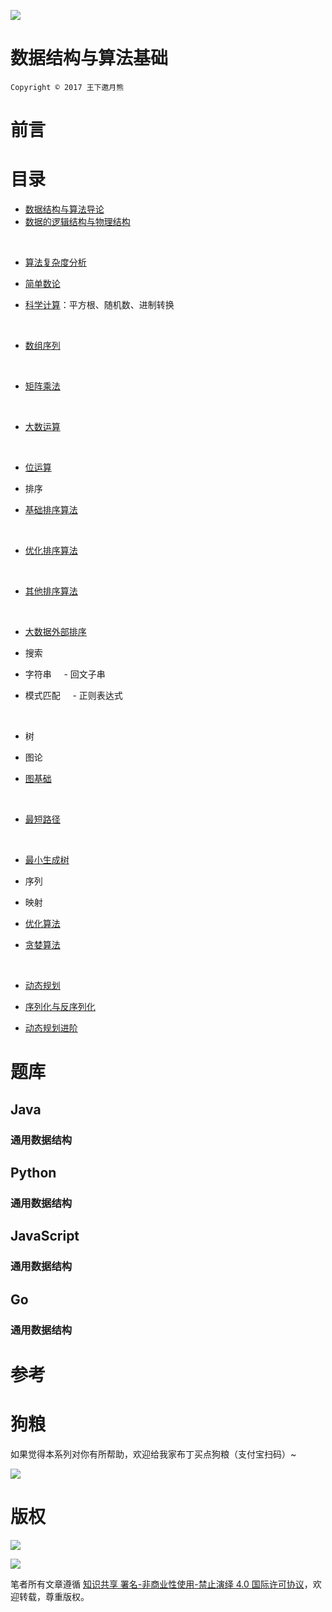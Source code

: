 
![](https://img.readitlater.com/i/cdn-images-1.medium.com/max/1600/1*0FlvitTZnPKh8qkJ7UPLeQ/RS/w1408.png?&ssl=1)
 

# 数据结构与算法基础



`Copyright © 2017 王下邀月熊`






# 前言


# 目录



- [数据结构与算法导论]()
    
- [数据的逻辑结构与物理结构]()

    
- [算法复杂度分析]()



- [简单数论]()
    
- [科学计算]()：平方根、随机数、进制转换

    
- [数组序列]()

    
- [矩阵乘法]()

    
- [大数运算]()

    
- [位运算]()




- 排序
    
- [基础排序算法]()    

    
- [优化排序算法]()

    
- [其他排序算法]()

    
- [大数据外部排序]()



- 搜索


- 字符串
    - 回文子串



- 模式匹配
    - 正则表达式

    

- 树


- 图论
    
- [图基础]()

    
- [最短路径]()

    
- [最小生成树]()



- 序列


- 映射



- [优化算法]()
    
- [贪婪算法]()

    
- [动态规划]()    




- [序列化与反序列化]()



- [动态规划进阶]()


# 题库



## Java 


### 通用数据结构


## Python


### 通用数据结构



## JavaScript


### 通用数据结构



## Go


### 通用数据结构



# 参考



# 狗粮



如果觉得本系列对你有所帮助，欢迎给我家布丁买点狗粮（支付宝扫码）~



![](https://github.com/wxyyxc1992/OSS/blob/master/2017/8/1/Buding.jpg?raw=true)



# 版权



![](https://parg.co/bDY)


![](https://parg.co/bDm)

笔者所有文章遵循 [知识共享 署名-非商业性使用-禁止演绎 4.0 国际许可协议](https://creativecommons.org/licenses/by-nc-nd/4.0/deed.zh)，欢迎转载，尊重版权。

